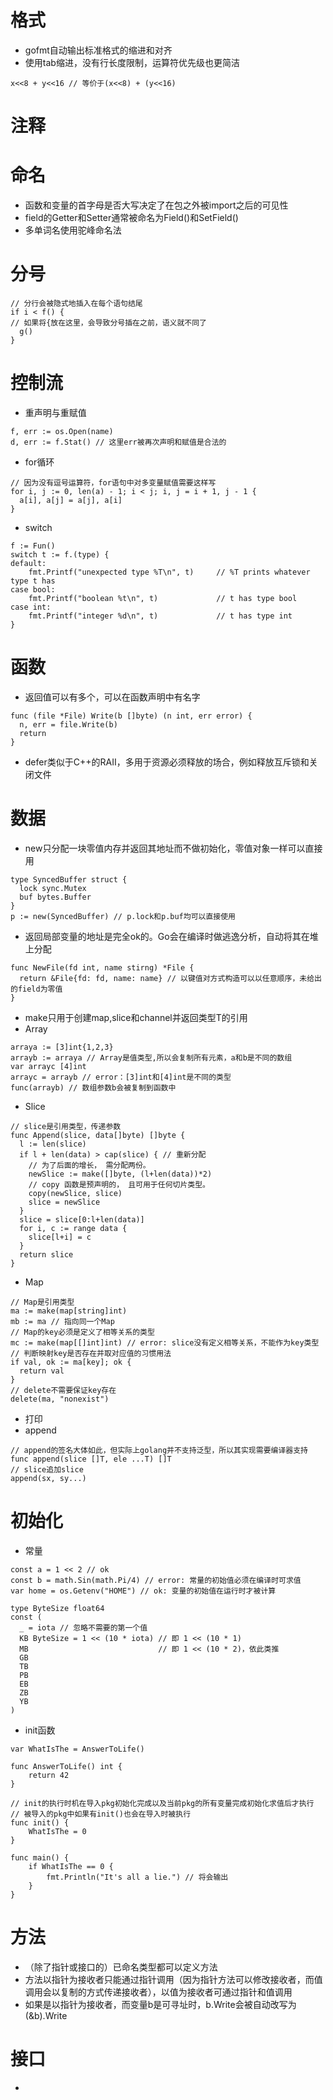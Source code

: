 # 格式
- gofmt自动输出标准格式的缩进和对齐
- 使用tab缩进，没有行长度限制，运算符优先级也更简洁
```golang
x<<8 + y<<16 // 等价于(x<<8) + (y<<16)
```

# 注释

# 命名
- 函数和变量的首字母是否大写决定了在包之外被import之后的可见性
- field的Getter和Setter通常被命名为Field()和SetField()
- 多单词名使用驼峰命名法

# 分号
```golang
// 分行会被隐式地插入在每个语句结尾
if i < f() {
// 如果将{放在这里，会导致分号插在之前，语义就不同了
  g()
}
```

# 控制流
- 重声明与重赋值
```golang
f, err := os.Open(name)
d, err := f.Stat() // 这里err被再次声明和赋值是合法的
```
- for循环
```golang
// 因为没有逗号运算符，for语句中对多变量赋值需要这样写
for i, j := 0, len(a) - 1; i < j; i, j = i + 1, j - 1 {
  a[i], a[j] = a[j], a[i]
}
```

- switch
```golang
f := Fun()
switch t := f.(type) {
default:
    fmt.Printf("unexpected type %T\n", t)     // %T prints whatever type t has
case bool:
    fmt.Printf("boolean %t\n", t)             // t has type bool
case int:
    fmt.Printf("integer %d\n", t)             // t has type int
}
```
# 函数
- 返回值可以有多个，可以在函数声明中有名字
```golang
func (file *File) Write(b []byte) (n int, err error) {
  n, err = file.Write(b)
  return 
}
```
- defer类似于C++的RAII，多用于资源必须释放的场合，例如释放互斥锁和关闭文件

# 数据
- new只分配一块零值内存并返回其地址而不做初始化，零值对象一样可以直接用
```golang
type SyncedBuffer struct {
  lock sync.Mutex
  buf bytes.Buffer
}
p := new(SyncedBuffer) // p.lock和p.buf均可以直接使用
```
- 返回局部变量的地址是完全ok的。Go会在编译时做逃逸分析，自动将其在堆上分配
```golang
func NewFile(fd int, name stirng) *File {
  return &File{fd: fd, name: name} // 以键值对方式构造可以以任意顺序，未给出的field为零值
}
```
- make只用于创建map,slice和channel并返回类型T的引用
- Array
```golang
arraya := [3]int{1,2,3}
arrayb := arraya // Array是值类型,所以会复制所有元素，a和b是不同的数组
var arrayc [4]int
arrayc = arrayb // error：[3]int和[4]int是不同的类型
func(arrayb) // 数组参数b会被复制到函数中
```
- Slice
```golang
// slice是引用类型，传递参数
func Append(slice, data[]byte) []byte {
  l := len(slice)
  if l + len(data) > cap(slice) { // 重新分配
    // 为了后面的增长， 需分配两份。
    newSlice := make([]byte, (l+len(data))*2)
    // copy 函数是预声明的， 且可用于任何切片类型。
    copy(newSlice, slice)
    slice = newSlice
  } 
  slice = slice[0:l+len(data)]
  for i, c := range data {
    slice[l+i] = c
  } 
  return slice
}
```
- Map 
```golang
// Map是引用类型
ma := make(map[string]int)
mb := ma // 指向同一个Map
// Map的key必须是定义了相等关系的类型
mc := make(map[[]int]int) // error: slice没有定义相等关系，不能作为key类型
// 判断映射key是否存在并取对应值的习惯用法
if val, ok := ma[key]; ok {
  return val
}
// delete不需要保证key存在
delete(ma, "nonexist")
```
- 打印
- append
```golang
// append的签名大体如此，但实际上golang并不支持泛型，所以其实现需要编译器支持
func append(slice []T, ele ...T) []T
// slice追加slice
append(sx, sy...)
```
# 初始化
- 常量
```golang
const a = 1 << 2 // ok
const b = math.Sin(math.Pi/4) // error: 常量的初始值必须在编译时可求值
var home = os.Getenv("HOME") // ok: 变量的初始值在运行时才被计算

type ByteSize float64
const (
  _ = iota // 忽略不需要的第一个值
  KB ByteSize = 1 << (10 * iota) // 即 1 << (10 * 1)
  MB                             // 即 1 << (10 * 2)，依此类推
  GB
  TB
  PB
  EB
  ZB
  YB
)
```
- init函数
```golang
var WhatIsThe = AnswerToLife()

func AnswerToLife() int {
    return 42
}

// init的执行时机在导入pkg初始化完成以及当前pkg的所有变量完成初始化求值后才执行
// 被导入的pkg中如果有init()也会在导入时被执行
func init() {
    WhatIsThe = 0
}

func main() {
    if WhatIsThe == 0 {
        fmt.Println("It's all a lie.") // 将会输出
    }
}
```
# 方法
- （除了指针或接口的）已命名类型都可以定义方法
- 方法以指针为接收者只能通过指针调用（因为指针方法可以修改接收者，而值调用会以复制的方式传递接收者），以值为接收者可通过指针和值调用
- 如果是以指针为接收者，而变量b是可寻址时，b.Write会被自动改写为(&b).Write
# 接口
- 
